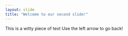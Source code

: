 ```yaml
---
layout: slide
title: "Welcome to our second slide!"
---
```

This is a witty piece of text
Use the left arrow to go back!
